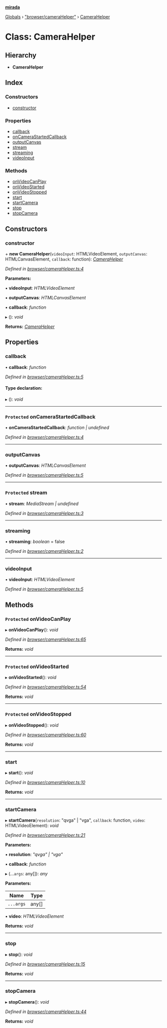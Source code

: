 **[mirada](../README.md)**

[Globals](../README.md) › ["browser/cameraHelper"](../modules/_browser_camerahelper_.md) › [CameraHelper](_browser_camerahelper_.camerahelper.md)

# Class: CameraHelper

## Hierarchy

* **CameraHelper**

## Index

### Constructors

* [constructor](_browser_camerahelper_.camerahelper.md#constructor)

### Properties

* [callback](_browser_camerahelper_.camerahelper.md#callback)
* [onCameraStartedCallback](_browser_camerahelper_.camerahelper.md#protected-oncamerastartedcallback)
* [outputCanvas](_browser_camerahelper_.camerahelper.md#outputcanvas)
* [stream](_browser_camerahelper_.camerahelper.md#protected-stream)
* [streaming](_browser_camerahelper_.camerahelper.md#streaming)
* [videoInput](_browser_camerahelper_.camerahelper.md#videoinput)

### Methods

* [onVideoCanPlay](_browser_camerahelper_.camerahelper.md#protected-onvideocanplay)
* [onVideoStarted](_browser_camerahelper_.camerahelper.md#protected-onvideostarted)
* [onVideoStopped](_browser_camerahelper_.camerahelper.md#protected-onvideostopped)
* [start](_browser_camerahelper_.camerahelper.md#start)
* [startCamera](_browser_camerahelper_.camerahelper.md#startcamera)
* [stop](_browser_camerahelper_.camerahelper.md#stop)
* [stopCamera](_browser_camerahelper_.camerahelper.md#stopcamera)

## Constructors

###  constructor

\+ **new CameraHelper**(`videoInput`: HTMLVideoElement, `outputCanvas`: HTMLCanvasElement, `callback`: function): *[CameraHelper](_browser_camerahelper_.camerahelper.md)*

*Defined in [browser/cameraHelper.ts:4](https://github.com/cancerberoSgx/mirada/blob/1c5d3d0/mirada/src/browser/cameraHelper.ts#L4)*

**Parameters:**

▪ **videoInput**: *HTMLVideoElement*

▪ **outputCanvas**: *HTMLCanvasElement*

▪ **callback**: *function*

▸ (): *void*

**Returns:** *[CameraHelper](_browser_camerahelper_.camerahelper.md)*

## Properties

###  callback

• **callback**: *function*

*Defined in [browser/cameraHelper.ts:5](https://github.com/cancerberoSgx/mirada/blob/1c5d3d0/mirada/src/browser/cameraHelper.ts#L5)*

#### Type declaration:

▸ (): *void*

___

### `Protected` onCameraStartedCallback

• **onCameraStartedCallback**: *function | undefined*

*Defined in [browser/cameraHelper.ts:4](https://github.com/cancerberoSgx/mirada/blob/1c5d3d0/mirada/src/browser/cameraHelper.ts#L4)*

___

###  outputCanvas

• **outputCanvas**: *HTMLCanvasElement*

*Defined in [browser/cameraHelper.ts:5](https://github.com/cancerberoSgx/mirada/blob/1c5d3d0/mirada/src/browser/cameraHelper.ts#L5)*

___

### `Protected` stream

• **stream**: *MediaStream | undefined*

*Defined in [browser/cameraHelper.ts:3](https://github.com/cancerberoSgx/mirada/blob/1c5d3d0/mirada/src/browser/cameraHelper.ts#L3)*

___

###  streaming

• **streaming**: *boolean* = false

*Defined in [browser/cameraHelper.ts:2](https://github.com/cancerberoSgx/mirada/blob/1c5d3d0/mirada/src/browser/cameraHelper.ts#L2)*

___

###  videoInput

• **videoInput**: *HTMLVideoElement*

*Defined in [browser/cameraHelper.ts:5](https://github.com/cancerberoSgx/mirada/blob/1c5d3d0/mirada/src/browser/cameraHelper.ts#L5)*

## Methods

### `Protected` onVideoCanPlay

▸ **onVideoCanPlay**(): *void*

*Defined in [browser/cameraHelper.ts:65](https://github.com/cancerberoSgx/mirada/blob/1c5d3d0/mirada/src/browser/cameraHelper.ts#L65)*

**Returns:** *void*

___

### `Protected` onVideoStarted

▸ **onVideoStarted**(): *void*

*Defined in [browser/cameraHelper.ts:54](https://github.com/cancerberoSgx/mirada/blob/1c5d3d0/mirada/src/browser/cameraHelper.ts#L54)*

**Returns:** *void*

___

### `Protected` onVideoStopped

▸ **onVideoStopped**(): *void*

*Defined in [browser/cameraHelper.ts:60](https://github.com/cancerberoSgx/mirada/blob/1c5d3d0/mirada/src/browser/cameraHelper.ts#L60)*

**Returns:** *void*

___

###  start

▸ **start**(): *void*

*Defined in [browser/cameraHelper.ts:10](https://github.com/cancerberoSgx/mirada/blob/1c5d3d0/mirada/src/browser/cameraHelper.ts#L10)*

**Returns:** *void*

___

###  startCamera

▸ **startCamera**(`resolution`: "qvga" | "vga", `callback`: function, `video`: HTMLVideoElement): *void*

*Defined in [browser/cameraHelper.ts:21](https://github.com/cancerberoSgx/mirada/blob/1c5d3d0/mirada/src/browser/cameraHelper.ts#L21)*

**Parameters:**

▪ **resolution**: *"qvga" | "vga"*

▪ **callback**: *function*

▸ (...`args`: any[]): *any*

**Parameters:**

Name | Type |
------ | ------ |
`...args` | any[] |

▪ **video**: *HTMLVideoElement*

**Returns:** *void*

___

###  stop

▸ **stop**(): *void*

*Defined in [browser/cameraHelper.ts:15](https://github.com/cancerberoSgx/mirada/blob/1c5d3d0/mirada/src/browser/cameraHelper.ts#L15)*

**Returns:** *void*

___

###  stopCamera

▸ **stopCamera**(): *void*

*Defined in [browser/cameraHelper.ts:44](https://github.com/cancerberoSgx/mirada/blob/1c5d3d0/mirada/src/browser/cameraHelper.ts#L44)*

**Returns:** *void*